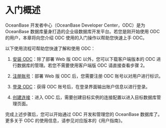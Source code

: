 入门概述 
=========================

OceanBase 开发者中心（OceanBase Developer Center，ODC）是为 OceanBase 数据库量身打造的企业级数据库开发平台。若您是刚开始使用 ODC 的用户，本章将向您介绍 ODC 使用的入门操作以帮助您快速上手 ODC。​

以下使用流程可帮助您快速了解和使用 ODC：

1. [安装 ODC](/en-US/6.client-odc-user-guide/1.client-odc-install-odc.md)：除了部署 Web 版 ODC 以外，您可以下载客户端版本的 ODC 进行数据库的管理。若您不需要使用客户端版 ODC 请直接查看步骤 2。

   

2. [注册账号](t1933146.html#topic-2593720)：部署 Web 版 ODC 后，您需要注册 ODC 账号以对用户进行标识。

   

3. [登录 ODC](/en-US/5.web-odc-user-guide/1.log-on-to-odc/1.log-on-to-odc-account.md)：获得 ODC 账号后，在登录界面输出账户信息以进行登录。

   

4. [创建连接](/en-US/5.web-odc-user-guide/3.web-odc-connect-database/1.web-odc-create-private-connection.md)：进入 ODC 后，需要创建目标实例的连接配置以进入目标数据库管理页面。​

   




完成上述步骤后，您可以开始通过 ODC 开发和管理您的 OceanBase 数据库了。更多关于 ODC 的使用信息，请参见对应版本的《用户指南》。
